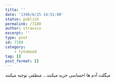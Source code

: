 ```yaml
---
title: ''
date: '1396/6/25 14:51:00'
status: publish
permalink: /7180
author: straxico
excerpt: ''
type: post
id: 7180
category:
    - tytomood
tag: []
post_format: []
---
```

میگلت آدم ها احساسی خرید میکنند… منطقی توجیه میکنند